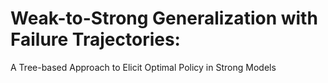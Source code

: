 # Weak-to-Strong Generalization with Failure Trajectories:  
A Tree-based Approach to Elicit Optimal Policy in Strong Models
